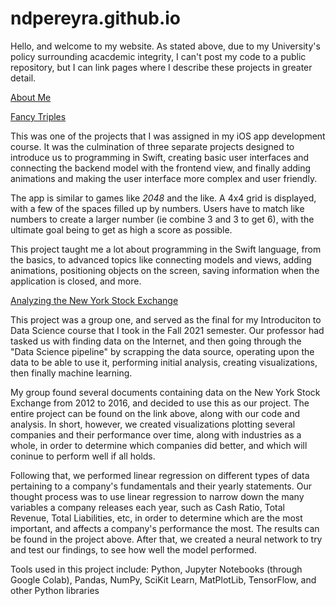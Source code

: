 # ndpereyra.github.io

Hello, and welcome to my website. As stated above, due to my University's policy surrounding acacdemic integrity, I can't post my code to a public repository, but I can link pages where I describe these projects in greater detail.

[About Me](https://ndpereyra.github.io/about)


[Fancy Triples](https://ndpereyra.github.io/FancyTriples)

This was one of the projects that I was assigned in my iOS app development course. It was the culmination of three separate projects designed to introduce us to programming in Swift, creating basic user interfaces and connecting the backend model with the frontend view, and finally adding animations and making the user interface more complex and user friendly. 

The app is similar to games like *2048* and the like. A 4x4 grid is displayed, with a few of the spaces filled up by numbers. Users have to match like numbers to create a larger number (ie combine 3 and 3 to get 6), with the ultimate goal being to get as high a score as possible. 

This project taught me a lot about programming in the Swift language, from the basics, to advanced topics like connecting models and views, adding animations, positioning objects on the screen, saving information when the application is closed, and more.


[Analyzing the New York Stock Exchange](https://ndpereyra.github.io/CMSC320Final-Tutorial)

This project was a group one, and served as the final for my Introduciton to Data Science course that I took in the Fall 2021 semester. Our professor had tasked us with finding data on the Internet, and then going through the "Data Science pipeline" by scrapping the data source, operating upon the data to be able to use it, performing initial analysis, creating visualizations, then finally machine learning. 

My group found several documents containing data on the New York Stock Exchange from 2012 to 2016, and decided to use this as our project. The entire project can be found on the link above, along with our code and analysis. In short, however, we created visualizations plotting several companies and their performance over time, along with industries as a whole, in order to determine which companies did better, and which will coninue to perform well if all holds. 

Following that, we performed linear regression on different types of data pertaining to a company's fundamentals and their yearly statements. Our thought process was to use linear regression to narrow down the many variables a company releases each year, such as Cash Ratio, Total Revenue, Total Liabilities, etc, in order to determine which are the most important, and affects a company's performance the most. The results can be found in the project above. After that, we created a neural network to try and test our findings, to see how well the model performed.

Tools used in this project include: Python, Jupyter Notebooks (through Google Colab), Pandas, NumPy, SciKit Learn, MatPlotLib, TensorFlow, and other Python libraries
